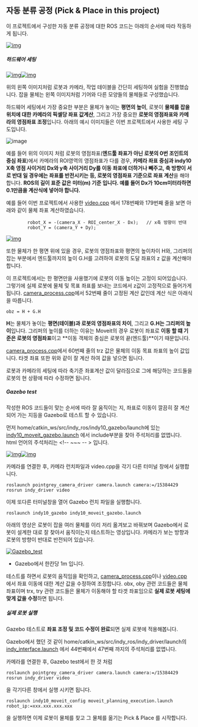 ## 자동 분류 공정 (Pick & Place in this project)

이 프로젝트에서 구성한 자동 분류 공정에 대한 ROS 코드는 아래의 순서에 따라 작동하게 됩니다.

[![img](https://github.com/chaochao77/ROS_neuromeka_tutorial/raw/main/image/40.jpg)](https://github.com/chaochao77/ROS_neuromeka_tutorial/blob/main/image/40.jpg)

##### 하드웨어 세팅

[![img](https://github.com/chaochao77/ROS_neuromeka_tutorial/raw/main/image/30.jpg)](https://github.com/chaochao77/ROS_neuromeka_tutorial/blob/main/image/30.jpg)[![img](https://github.com/chaochao77/ROS_neuromeka_tutorial/raw/main/image/31.jpg)](https://github.com/chaochao77/ROS_neuromeka_tutorial/blob/main/image/31.jpg)

위의 왼쪽 이미지처럼 로봇과 카메라, 작업 테이블을 간단히 세팅하여 실험을 진행했습니다. 잡을 물체는 왼쪽 이미지처럼 기어와 다른 모양들의 물체들로 구성했습니다.

하드웨어 세팅에서 가장 중요한 부분은 물체가 놓이는 **평면의 높이**, 로봇이 **물체를 잡을 위치에 대한 카메라의 픽셀당 좌표 값계산**, 그리고 가장 중요한 **로봇의 영점좌표와 카메라의 영점좌표 조정**입니다. 아래의 예시 이미지들은 이번 프로젝트에서 사용한 세팅 구도입니다.

![image](https://user-images.githubusercontent.com/79825525/168936220-ae0d71d1-0b30-4109-93ec-00a9fdfa7d8f.png)

예를 들어 위의 이미지 처럼 로봇의 영점좌표(**엔드툴 좌표가 아닌 로봇의 0번 조인트의 중심 좌표**)에서 카메라의 ROI영역의 영점좌표가 다를 경우, **카메라 좌표 중심과 indy10 X축 영점 사이거리 Dx와 y축 사이거리 Dy를 이동 좌표에 더하거나 빼주고, 축 방향이 서로 반대 일 경우에는 좌표를 반전시키는 등, 로봇의 영점좌표 기준으로 좌표 계산**을 해야합니다. **ROS의 길이 표준 값은 미터(m) 기준 입니다. 예를 들어 Dx가 10cm미터라하면 0.1만큼을 계산식에 넣어야 합니다.**

예를 들어 이번 프로젝트에서 사용한 [video.cpp](https://github.com/chaochao77/ROS_neuromeka_tutorial/blob/main/software/src/indy-ros/indy_driver/src/video.cpp) 에서 178번째와 179번째 줄을 보면 아래와 같이 물체 좌표 계산하였습니다.

```
        robot_X = -(camera_X - ROI_center_X - Dx);   // x축 방향이 반대
        robot_Y = (camera_Y + Dy);   
```

[![img](https://github.com/chaochao77/ROS_neuromeka_tutorial/raw/main/image/36.jpg)](https://github.com/chaochao77/ROS_neuromeka_tutorial/blob/main/image/36.jpg)

또한 물체가 한 평면 위에 있을 경우, 로봇의 영점좌표와 평면의 높이차이 H와, 그리퍼의 잡는 부분에서 엔드툴까지의 높이 G.H를 고려하여 로봇의 도달 좌표의 z 값을 계산해야 합니다.

이 프로젝트에서는 한 평면만을 사용했기에 로봇의 이동 높이는 고정이 되어있습니다. 그렇기에 실제 로봇에 물체 및 목표 좌표를 보내는 코드에서 z값이 고정적으로 들어가게 됩니다. [camera_process.cpp](https://github.com/chaochao77/ROS_neuromeka_tutorial/blob/main/software/src/indy-ros/indy_driver/src/camera_process.cpp)에서 52번째 줄이 고정된 계산 값인데 계산 식은 아래식을 따릅니다.

```
obz = H + G.H
```

**H**는 물체가 놓이는 **평면(테이블)과 로봇의 영점좌표의 차이**, 그리고 **G.H는 그리퍼의 높이**입니다. 그리퍼의 높이를 더하는 이유는 Moveit의 경우 로봇이 좌표로 **이동 할 떄 기준은 로봇의 영점좌표**이고 **이동 객체의 중심은 로봇의 끝(엔드툴)**이기 때문입니다.

[camera_process.cpp](https://github.com/chaochao77/ROS_neuromeka_tutorial/blob/main/software/src/indy-ros/indy_driver/src/camera_process.cpp)에서 60번째 줄의 trz 값은 물체의 이동 목표 좌표의 높이 값입니다. 타겟 좌표 또한 위와 같이 잘 계산 하여 값을 넣으면 됩니다.

로봇과 카메라의 세팅에 따라 축기준 좌표계산 값이 달라짐으로 그에 해당하는 코드들을 로봇의 현 상황에 따라 수정하면 됩니다.

##### Gazebo test

작성한 ROS 코드들이 맞는 순서에 따라 잘 움직이는 지, 좌표로 이동이 깔끔히 잘 계산되어 가는 지등을 Gazebo로 테스트 할 수 있습니다.

먼저 home/catkin_ws/src/indy_ros/indy10_gazebo/launch에 있는 [indy10_moveit_gazebo.launch](https://github.com/chaochao77/ROS_neuromeka_tutorial/blob/main/software/src/indy-ros/indy10_gazebo/launch/indy10_moveit_gazebo.launch) 에서 include부분을 찾아 주석처리를 없앱니다. html 언어의 주석처리는 <!-- ~~~ -- > 입니다.

[![img](https://github.com/chaochao77/ROS_neuromeka_tutorial/raw/main/image/28.jpg)](https://github.com/chaochao77/ROS_neuromeka_tutorial/blob/main/image/28.jpg)[![img](https://github.com/chaochao77/ROS_neuromeka_tutorial/raw/main/image/29.jpg)](https://github.com/chaochao77/ROS_neuromeka_tutorial/blob/main/image/29.jpg)

카메라를 연결한 후, 카메라 런치파일과 video.cpp을 각기 다른 터미널 창에서 실행합니다.

```
roslaunch pointgrey_camera_driver camera.launch camera:=/15384429
rosrun indy_driver video
```

이제 또다른 터미널창을 열어 Gazebo 런치 파일을 실행합니다.

```
roslaunch indy10_gazebo indy10_moveit_gazebo.launch
```

아래의 영상은 로봇이 잡을 여러 물체를 이리 저리 옮겨보고 바꿔보며 Gazebo에서 로봇이 설계한 대로 잘 찾아서 움직이는지 테스트하는 영상입니다. 카메라가 보는 방향과 로봇의 방향이 반대로 반전되어 있습니다.

[![Gazebo_test](https://camo.githubusercontent.com/e8b60236a40c6a9851b5b7335246bf4ada824717b9767d9ee25d89d7cc3f0df8/687474703a2f2f696d672e796f75747562652e636f6d2f76692f6c557844627756785244772f302e6a7067)](https://youtu.be/lUxDbwVxRDw?t=0s)

- Gazebo에서 한칸당 1m 입니다.

테스트를 하면서 로봇의 움직임을 확인하고, [camera_process.cpp](https://github.com/chaochao77/ROS_neuromeka_tutorial/blob/main/software/src/indy-ros/indy_driver/src/camera_process.cpp)이나 [video.cpp](https://github.com/chaochao77/ROS_neuromeka_tutorial/blob/main/software/src/indy-ros/indy_driver/src/video.cpp) 에서 좌표 이동에 대한 계산 값을 수정하여 조정합니다. obx, oby 관련 코드들은 물체 좌표이며 trx, try 관련 코드들은 물체가 이동해야 할 타겟 좌표임으로 **실제 로봇 세팅에 맞게 값을 수정**하면 됩니다.

##### 실제 로봇 실행

Gazebo 테스트로 **좌표 조정 및 코드 수정이 완료**되면 실제 로봇에 적용해봅니다.

Gazebo에서 했던 것 같이 home/catkin_ws/src/indy_ros/indy_driver/launch의 [indy_interface.launch](https://github.com/chaochao77/ROS_neuromeka_tutorial/blob/main/software/src/indy-ros/indy_driver/launch/indy_interface.launch) 에서 44번째에서 47번째 까지의 주석처리를 없앱니다.

카메라를 연결한 후, Gazebo test에서 한 것 처럼

```
roslaunch pointgrey_camera_driver camera.launch camera:=/15384429
rosrun indy_driver video
```

을 각기다른 창에서 실행 시키면 됩니다.

```
roslaunch indy10_moveit_config moveit_planning_execution.launch robot_ip:=xxx.xxx.xxx.xxx
```

을 실행하면 이제 로봇이 물체를 찾고 그 물체를 옮기는 Pick & Place 를 시작합니다.
